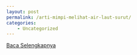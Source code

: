 ```yaml
---
layout: post
permalink: /arti-mimpi-melihat-air-laut-surut/
categories:
    - Uncategorized
---
```


[Baca Selengkapnya](/02)